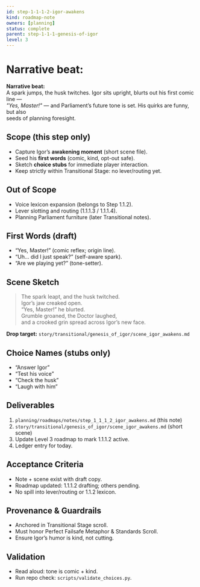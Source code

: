 ```yaml
---
id: step-1-1-1-2-igor-awakens
kind: roadmap-note
owners: [planning]
status: complete
parent: step-1-1-1-genesis-of-igor
level: 3
---
```


# Narrative beat:

**Narrative beat:**  
A spark jumps, the husk twitches. Igor sits upright, blurts out his first comic line —  
*"Yes, Master!"* — and Parliament’s future tone is set. His quirks are funny, but also  
seeds of planning foresight.

## Scope (this step only)
- Capture Igor’s **awakening moment** (short scene file).
- Seed his **first words** (comic, kind, opt-out safe).
- Sketch **choice stubs** for immediate player interaction.
- Keep strictly within Transitional Stage: no lever/routing yet.

## Out of Scope
- Voice lexicon expansion (belongs to Step 1.1.2).
- Lever slotting and routing (1.1.1.3 / 1.1.1.4).
- Planning Parliament furniture (later Transitional notes).

## First Words (draft)
- “Yes, Master!” (comic reflex; origin line).
- “Uh… did I just speak?” (self-aware spark).
- “Are we playing yet?” (tone-setter).

## Scene Sketch
> The spark leapt, and the husk twitched.  
> Igor’s jaw creaked open.  
> “Yes, Master!” he blurted.  
> Grumble groaned, the Doctor laughed,  
> and a crooked grin spread across Igor’s new face.

**Drop target:** `story/transitional/genesis_of_igor/scene_igor_awakens.md`

## Choice Names (stubs only)
- “Answer Igor”  
- “Test his voice”  
- “Check the husk”  
- “Laugh with him”

## Deliverables
1) `planning/roadmaps/notes/step_1_1_1_2_igor_awakens.md` (this note)  
2) `story/transitional/genesis_of_igor/scene_igor_awakens.md` (short scene)  
3) Update Level 3 roadmap to mark 1.1.1.2 active.  
4) Ledger entry for today.

## Acceptance Criteria
- Note + scene exist with draft copy.
- Roadmap updated: 1.1.1.2 drafting; others pending.
- No spill into lever/routing or 1.1.2 lexicon.

## Provenance & Guardrails
- Anchored in Transitional Stage scroll.
- Must honor Perfect Failsafe Metaphor & Standards Scroll.
- Ensure Igor’s humor is kind, not cutting.

## Validation
- Read aloud: tone is comic + kind.
- Run repo check: `scripts/validate_choices.py`.
